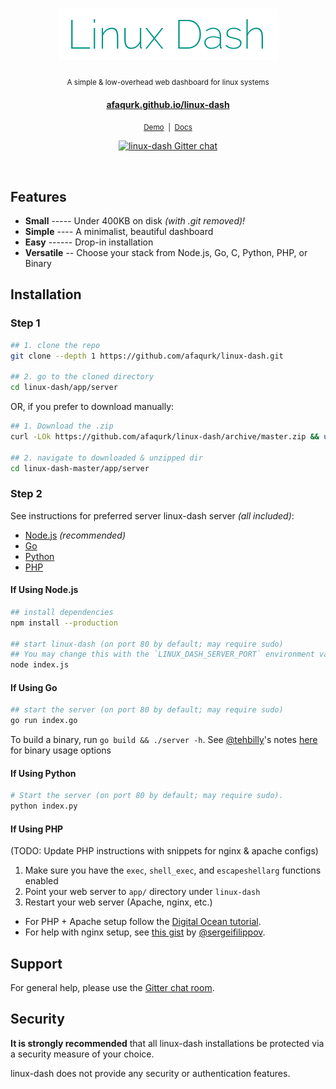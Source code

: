 <h1 align="center">
  <a href="https://afaqurk.github.io/linux-dash">
    <img src="https://raw.githubusercontent.com/afaqurk/screenshots/master/linux-dash/v2.0-logo.png"/>
  </a>
</h1>

<p align="center">
  <small>A simple & low-overhead web dashboard for linux systems</small>
</p>

<h4 align="center"><a href="https://afaqurk.github.io/linux-dash">afaqurk.github.io/linux-dash</a></h4>

<p align="center">
  <small>
    <a href="https://afaqurk.github.io/linux-dash">Demo</a> &nbsp;|&nbsp;
    <a href="https://github.com/afaqurk/linux-dash/wiki">
      Docs
    </a>
  </small>
</p>


<p align="center">
  <a href="https://gitter.im/afaqurk/linux-dash">
    <img
      src="https://badges.gitter.im/gitterHQ/gitter.png"
      alt="linux-dash Gitter chat">
  </a>
</p>

<br/>

## Features
* **Small** ----- Under 400KB on disk _(with .git removed)!_
* **Simple** ---- A minimalist, beautiful dashboard
* **Easy** ------ Drop-in installation
* **Versatile** -- Choose your stack from Node.js, Go, C, Python, PHP, or Binary

## Installation

### Step 1
```sh
## 1. clone the repo
git clone --depth 1 https://github.com/afaqurk/linux-dash.git

## 2. go to the cloned directory
cd linux-dash/app/server

```
OR, if you prefer to download manually:

```sh
## 1. Download the .zip
curl -LOk https://github.com/afaqurk/linux-dash/archive/master.zip && unzip master.zip

## 2. navigate to downloaded & unzipped dir
cd linux-dash-master/app/server

```

### Step 2

See instructions for preferred server linux-dash server _(all included)_:

* [Node.js](#if-using-nodejs) _(recommended)_
* [Go](#if-using-go)
* [Python](#if-using-python)
* [PHP](#if-using-php)

#### If Using Node.js
```sh
## install dependencies
npm install --production

## start linux-dash (on port 80 by default; may require sudo)
## You may change this with the `LINUX_DASH_SERVER_PORT` environment variable (eg. `LINUX_DASH_SERVER_PORT=8080 node server`)
node index.js

```

#### If Using Go
```sh
## start the server (on port 80 by default; may require sudo)
go run index.go
```

To build a binary, run `go build && ./server -h`. See [@tehbilly](https://github.com/sergeifilippov)'s notes [here](https://github.com/afaqurk/linux-dash/pull/281) for binary usage options

#### If Using Python
```sh
# Start the server (on port 80 by default; may require sudo).
python index.py
```

#### If Using PHP
(TODO: Update PHP instructions with snippets for nginx & apache configs)

1. Make sure you have the `exec`, `shell_exec`, and `escapeshellarg` functions enabled
2. Point your web server to `app/` directory under `linux-dash`
2. Restart your web server (Apache, nginx, etc.)
  - For PHP + Apache setup follow the [Digital Ocean tutorial](https://www.digitalocean.com/community/tutorials/how-to-install-linux-dash-on-ubuntu-14-04).
  - For help with nginx setup, see [this gist](https://gist.github.com/sergeifilippov/8909839) by [@sergeifilippov](https://github.com/sergeifilippov).

## Support

For general help, please use the [Gitter chat room](https://gitter.im/afaqurk/linux-dash).

## Security

**It is strongly recommended** that all linux-dash installations be protected via a security measure of your choice.


linux-dash does not provide any security or authentication features.
